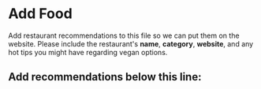 # Add Food

Add restaurant recommendations to this file so we can put them on the website. Please include the restaurant's **name**, **category**, **website**, and any hot tips you might have regarding vegan options.

## Add recommendations below this line:
